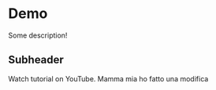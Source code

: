 # Demo 


Some description!


## Subheader

Watch tutorial on YouTube.
Mamma mia ho fatto una modifica
